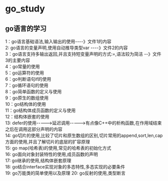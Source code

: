 # go_study
## go语言的学习
1：go语言基础语法,输入输出的使用----》文件1的内容 \
2: go语言的变量声明,使用自动推导类型var ----》文件2的内容 \
3：go语言支持多输出返回,并且支持短变量声明的方式:=,语法较为简洁 --》文件3的主要内容 \
4：go常量的使用 \
5：go运算符的使用 \
6：go判断语句if的使用 \
7：go循环语句的使用 \
8：go简单函数的定义与使用 \
9：go原生的数组使用 \
10：go结构体的使用  \
11：go结构体成员函数的定义与使用 \
12：结构体嵌套的使用 \
13: defer的使用----->延迟调用----->有点像C++中的析构函数,在作用域结束之后在调用这部分声明的内容 \
14: go切片的使用,比较了切片和原生数组的区别,切片常用的append,sort,len,cap方面的使用,并且了解切片的底层的扩容原理 \
15: go map(哈希表)的使用,常见的哈希表的初始化方式 \
16: go面向对象封装特性的使用,成员函数的声明 \
17: go继承的使用,结构体嵌套原理 \
18: go结合interface实现对象的多态特性,多态实现的必要条件 \
19: go万能类的简单使用以及原理
20: go反射的使用,类型断言